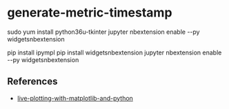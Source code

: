 # generate-metric-timestamp

sudo yum install python36u-tkinter
jupyter nbextension enable --py widgetsnbextension

pip install ipympl
pip install widgetsnbextension
jupyter nbextension enable --py widgetsnbextension

## References

* [live-plotting-with-matplotlib-and-python](https://aroussi.com/post/live-plotting-with-matplotlib-and-python)
